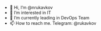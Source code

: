- 👋 Hi, I’m @nrukavkov
- 👀 I’m interested in IT
- 🌱 I’m currently leading in DevOps Team
- 📫 How to reach me. Telegram: @rukavkov

<!---
nrukavkov/nrukavkov is a ✨ special ✨ repository because its `README.md` (this file) appears on your GitHub profile.
You can click the Preview link to take a look at your changes.
--->
